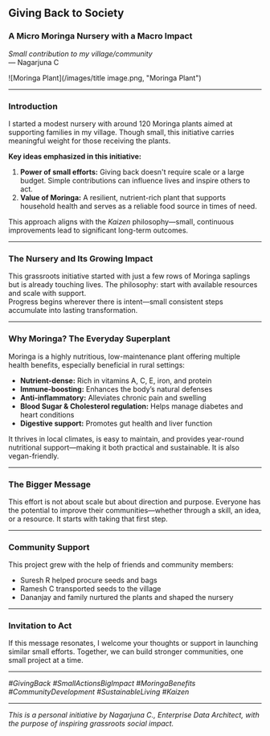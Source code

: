 ## Giving Back to Society  
### A Micro Moringa Nursery with a Macro Impact  
*Small contribution to my village/community*  
— Nagarjuna C  

![Moringa Plant](/images/title image.png, "Moringa Plant")

---

### Introduction  
I started a modest nursery with around 120 Moringa plants aimed at supporting families in my village. Though small, this initiative carries meaningful weight for those receiving the plants.  

**Key ideas emphasized in this initiative:**  
1. **Power of small efforts:** Giving back doesn't require scale or a large budget. Simple contributions can influence lives and inspire others to act.  
2. **Value of Moringa:** A resilient, nutrient-rich plant that supports household health and serves as a reliable food source in times of need.

This approach aligns with the *Kaizen* philosophy—small, continuous improvements lead to significant long-term outcomes.

---

### The Nursery and Its Growing Impact  
This grassroots initiative started with just a few rows of Moringa saplings but is already touching lives. The philosophy: start with available resources and scale with support.  
Progress begins wherever there is intent—small consistent steps accumulate into lasting transformation.

---

### Why Moringa? The Everyday Superplant  
Moringa is a highly nutritious, low-maintenance plant offering multiple health benefits, especially beneficial in rural settings:

- **Nutrient-dense:** Rich in vitamins A, C, E, iron, and protein  
- **Immune-boosting:** Enhances the body’s natural defenses  
- **Anti-inflammatory:** Alleviates chronic pain and swelling  
- **Blood Sugar & Cholesterol regulation:** Helps manage diabetes and heart conditions  
- **Digestive support:** Promotes gut health and liver function  

It thrives in local climates, is easy to maintain, and provides year-round nutritional support—making it both practical and sustainable. It is also vegan-friendly.

---

### The Bigger Message  
This effort is not about scale but about direction and purpose. Everyone has the potential to improve their communities—whether through a skill, an idea, or a resource. It starts with taking that first step.

---

### Community Support  
This project grew with the help of friends and community members:  
- Suresh R helped procure seeds and bags  
- Ramesh C transported seeds to the village  
- Dananjay and family nurtured the plants and shaped the nursery  

---

### Invitation to Act  
If this message resonates, I welcome your thoughts or support in launching similar small efforts. Together, we can build stronger communities, one small project at a time.

---

*#GivingBack #SmallActionsBigImpact #MoringaBenefits #CommunityDevelopment #SustainableLiving #Kaizen*

---

*This is a personal initiative by Nagarjuna C., Enterprise Data Architect, with the purpose of inspiring grassroots social impact.*

